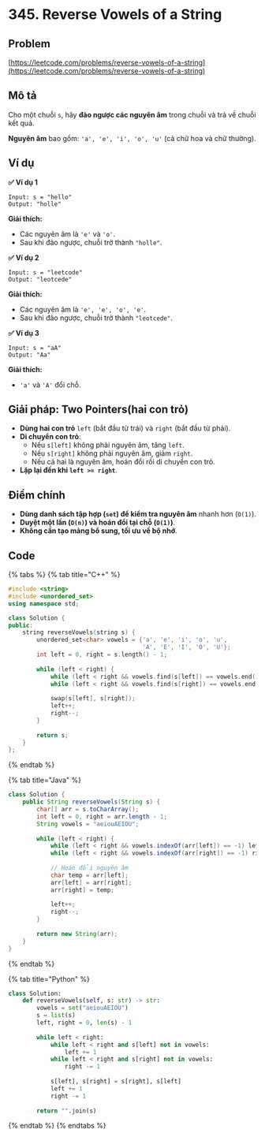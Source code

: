 # 345. Reverse Vowels of a String

## Problem

[https://leetcode.com/problems/reverse-vowels-of-a-string](https://leetcode.com/problems/reverse-vowels-of-a-string)

## Mô tả

Cho một chuỗi `s`, hãy **đảo ngược các nguyên âm** trong chuỗi và trả về chuỗi kết quả.

**Nguyên âm** bao gồm: `'a', 'e', 'i', 'o', 'u'` (cả chữ hoa và chữ thường).

## **Ví dụ**

**✅ Ví dụ 1**

```
Input: s = "hello"
Output: "holle"
```

**Giải thích:**

* Các nguyên âm là `'e'` và `'o'`.
* Sau khi đảo ngược, chuỗi trở thành `"holle"`.

**✅ Ví dụ 2**

```
Input: s = "leetcode"
Output: "leotcede"
```

**Giải thích:**

* Các nguyên âm là `'e', 'e', 'o', 'e'`.
* Sau khi đảo ngược, chuỗi trở thành `"leotcede"`.

**✅ Ví dụ 3**

```
Input: s = "aA"
Output: "Aa"
```

**Giải thích:**

* `'a'` và `'A'` đổi chỗ.

## Giải pháp: Two Pointers(hai con trỏ)

* **Dùng hai con trỏ** `left` (bắt đầu từ trái) và `right` (bắt đầu từ phải).
* **Di chuyển con trỏ**:
  * Nếu `s[left]` không phải nguyên âm, tăng `left`.
  * Nếu `s[right]` không phải nguyên âm, giảm `right`.
  * Nếu cả hai là nguyên âm, hoán đổi rồi di chuyển con trỏ.
* **Lặp lại đến khi `left >= right`**.

## **Điểm chính**

* **Dùng danh sách tập hợp (`set`) để kiểm tra nguyên âm** nhanh hơn (`O(1)`).
* **Duyệt một lần (`O(n)`) và hoán đổi tại chỗ (`O(1)`)**.
* **Không cần tạo mảng bổ sung, tối ưu về bộ nhớ**.

## Code

{% tabs %}
{% tab title="C++" %}
```cpp
#include <string>
#include <unordered_set>
using namespace std;

class Solution {
public:
    string reverseVowels(string s) {
        unordered_set<char> vowels = {'a', 'e', 'i', 'o', 'u', 
                                      'A', 'E', 'I', 'O', 'U'};
        int left = 0, right = s.length() - 1;
        
        while (left < right) {
            while (left < right && vowels.find(s[left]) == vowels.end()) left++;
            while (left < right && vowels.find(s[right]) == vowels.end()) right--;
            
            swap(s[left], s[right]);
            left++;
            right--;
        }
        
        return s;
    }
};

```


{% endtab %}

{% tab title="Java" %}
```java
class Solution {
    public String reverseVowels(String s) {
        char[] arr = s.toCharArray();
        int left = 0, right = arr.length - 1;
        String vowels = "aeiouAEIOU";
        
        while (left < right) {
            while (left < right && vowels.indexOf(arr[left]) == -1) left++;
            while (left < right && vowels.indexOf(arr[right]) == -1) right--;
            
            // Hoán đổi nguyên âm
            char temp = arr[left];
            arr[left] = arr[right];
            arr[right] = temp;
            
            left++;
            right--;
        }
        
        return new String(arr);
    }
}

```


{% endtab %}

{% tab title="Python" %}
```python
class Solution:
    def reverseVowels(self, s: str) -> str:
        vowels = set("aeiouAEIOU")
        s = list(s)
        left, right = 0, len(s) - 1
        
        while left < right:
            while left < right and s[left] not in vowels:
                left += 1
            while left < right and s[right] not in vowels:
                right -= 1
            
            s[left], s[right] = s[right], s[left]
            left += 1
            right -= 1
        
        return "".join(s)

```


{% endtab %}
{% endtabs %}



